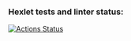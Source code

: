 ### Hexlet tests and linter status:
[![Actions Status](https://github.com/alexey-atlasov/python-project-49/workflows/hexlet-check/badge.svg)](https://github.com/alexey-atlasov/python-project-49/actions)